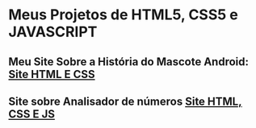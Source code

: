 <h1>Meus Projetos de HTML5, CSS5 e JAVASCRIPT</h1>

<h2>Meu Site Sobre a História do Mascote Android: <a href="https://alexoliveira11.github.io/html5-css3/desafios/paginas-web/pagina-web/Android.html">Site HTML E CSS</a></h2>

<h2>Site sobre Analisador de números <a href="https://alexoliveira11.github.io/html5-css3/desafios/site-js/desafio05/ex001.html">Site HTML, CSS E JS </a></h2>
